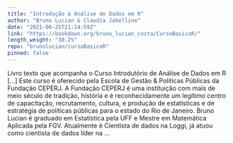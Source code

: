 ```yaml
---
title: "Introdução à Análise de Dados em R"
author: "Bruno Lucian & Claudia Jakelline"
date: "2021-06-25T21:14:59Z"
link: "https://bookdown.org/bruno_lucian_costa/CursoBasicoR/"
length_weight: "30.2%"
repo: "brunolucian/cursoBasicoR"
pinned: false
---
```


Livro texto que acompanha o Curso Introdutório de Análise de Dados em R [...] Este curso é oferecido pela Escola de Gestão & Politicas Públicas da Fundação CEPERJ. A Fundação CEPERJ é uma instituição com mais de meio século de tradição, história e é reconhecidamente um legítimo centro de capacitação, recrutamento, cultura, e produção de estatísticas e de estratégia de políticas públicas para o estado do Rio de Janeiro. Bruno Lucian é graduado em Estatística pela UFF e Mestre em Matemática Aplicada pela FGV. Atualmente é Cientista de dados na Loggi, já atuou como cientista de dados líder na ...
